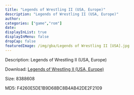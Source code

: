 ```yaml
---
title: "Legends of Wrestling II (USA, Europe)"
description: "Legends of Wrestling II (USA, Europe)"
author: 
categories: ["game","rom"]
date: 
displayInList: true
displayInMenu: false
dropCap: false
featuredImage: /img/gba/Legends of Wrestling II [USA].jpg
---
```


Description: Legends of Wrestling II (USA, Europe)

Download: <a style="text-decoration:underline;" href="https://mega.nz/#!vGQgnCbL!ofxrAAcnen24XMd9NYoh2EGoIZQqYTdcb0rum6mu7O8" target = "_blank" rel = "nofollow" > Legends of Wrestling II (USA, Europe)</a>

Size: 8388608

MD5: F4260E5DE1B9D68BC8B4AB42DE2F2109

